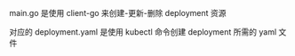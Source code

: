main.go 是使用 client-go 来创建-更新-删除 deployment 资源

对应的 deployment.yaml 是使用 kubectl 命令创建 deployment 所需的 yaml 文件
